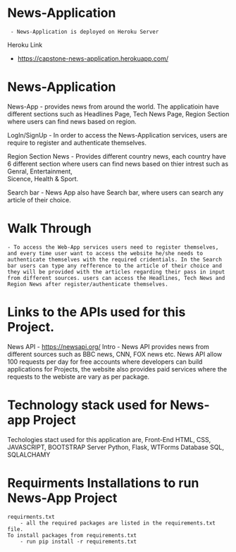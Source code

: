 # News-Application 
     - News-Application is deployed on Heroku Server 
  Heroku Link 
   - https://capstone-news-application.herokuapp.com/
      
      
# News-Application
   News-App
      - provides news from around the world. The applicatioin have different sections such as Headlines Page, Tech News Page, Region Section where users can find news based on region. 
  
  LogIn/SignUp 
     - In order to access the News-Application services, users are require to register and authenticate themselves. 
      
  Region Section News 
    - Provides different country news, each country have 6 different section where users can find news based on thier intrest such as Genral, Entertainment,  
      Sicence, Health & Sport. 
      
  Search bar 
    - News App also have Search bar, where users can search any article of their choice. 
    
    
 # Walk Through
    - To access the Web-App services users need to register themselves, and every time user want to access the website he/she needs to authenticate themselves with the required cridentials. In the Search bar users can type any refference to the article of their choice and they will be provided with the articles regarding their pass in input from different sources. users can access the Headlines, Tech News and Region News after register/authenticate themselves. 
      

# Links to the APIs used for this Project. 
   News API
    - https://newsapi.org/
  Intro 
    - News API provides news from different sources such as BBC news, CNN, FOX news etc. News API allow 100 requests per day for free accounts where developers can build applications for Projects, the website also provides paid services where the requests to the webiste are vary as per package. 
    
# Technology stack used for News-app Project 
  Techologies stact used for this application are, 
  Front-End 
    HTML, CSS, JAVASCRIPT, BOOTSTRAP 
  Server 
    Python, Flask, WTForms
  Database 
    SQL, SQLALCHAMY
    
 # Requirments Installations to run News-App Project 
    requirments.txt
        - all the required packages are listed in the requirements.txt file. 
    To install packages from requirements.txt 
        - run pip install -r requirements.txt
      
      
      
      
      
      
